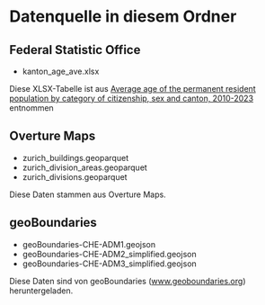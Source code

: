 

# Datenquelle in diesem Ordner

## Federal Statistic Office

- kanton_age_ave.xlsx

Diese XLSX-Tabelle ist aus [Average age of the permanent resident population by category of citizenship, sex and canton, 2010-2023](https://www.bfs.admin.ch/bfs/en/home/statistiken/bevoelkerung/alterung.assetdetail.32374890.html) entnommen

## Overture Maps

- zurich_buildings.geoparquet
- zurich_division_areas.geoparquet
- zurich_divisions.geoparquet

Diese Daten stammen aus Overture Maps.

## geoBoundaries

- geoBoundaries-CHE-ADM1.geojson
- geoBoundaries-CHE-ADM2_simplified.geojson
- geoBoundaries-CHE-ADM3_simplified.geojson

Diese Daten sind von geoBoundaries (www.geoboundaries.org) heruntergeladen.